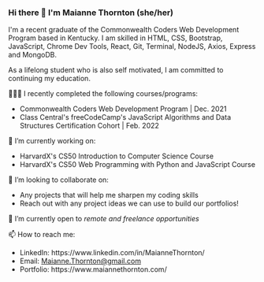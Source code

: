 ### Hi there 👋  I'm Maianne Thornton (she/her)
I'm a recent graduate of the Commonwealth Coders Web Development Program based in Kentucky. I am skilled in HTML, CSS, Bootstrap, JavaScript, Chrome Dev Tools, React, Git, Terminal, NodeJS, Axios, Express and MongoDB. 

As a lifelong student who is also self motivated, I am committed to continuing my education.

👩🏾‍🎓 I recently completed the following courses/programs: 

<ul>
  <li>Commonwealth Coders Web Development Program | Dec. 2021</li>
  <li>Class Central's freeCodeCamp's JavaScript Algorithms and Data Structures Certification Cohort | Feb. 2022</li>
  
</ul>

🔭 I’m currently working on:
<ul>
  <li>HarvardX's CS50 Introduction to Computer Science Course</li>
  <li>HarvardX's CS50 Web Programming with Python and JavaScript Course</li>
</ul>

👯 I’m looking to collaborate on:
<ul>
  <li>Any projects that will help me sharpen my coding skills</li>
  <li>Reach out with any project ideas we can use to build our portfolios!</li>
</ul>

🌱 I’m currently open to <em>remote and freelance opportunities</em>

📫 How to reach me:
<ul>
  <li>LinkedIn: https://www.linkedin.com/in/MaianneThornton/</li>
  <li>Email: <a href="mailto:Maianne.Thornton@gmail.com">Maianne.Thornton@gmail.com</a></li>
  <li>Portfolio: https://www.maiannethornton.com/</li>
</ul>
<!--
**MaianneThornton/MaianneThornton** is a ✨ _special_ ✨ repository because its `README.md` (this file) appears on your GitHub profile.

Here are some ideas to get you started:

- 🔭 I’m currently working on ...
- 🌱 I’m currently learning ...
- 👯 I’m looking to collaborate on ...
- 🤔 I’m looking for help with ...
- 💬 Ask me about ...
- 📫 How to reach me: ...
- 😄 Pronouns: ...
- ⚡ Fun fact: ...
-->
